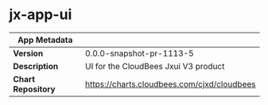 # jx-app-ui

|App Metadata||
|---|---|
| **Version** | 0.0.0-snapshot-pr-1113-5 |
| **Description** | UI for the CloudBees Jxui V3 product |
| **Chart Repository** | https://charts.cloudbees.com/cjxd/cloudbees |
